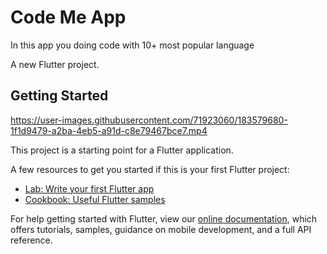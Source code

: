 # Code Me App
In this app you doing code with 10+ most popular language

A new Flutter project.

## Getting Started


https://user-images.githubusercontent.com/71923060/183579680-1f1d9479-a2ba-4eb5-a91d-c8e79467bce7.mp4


This project is a starting point for a Flutter application.

A few resources to get you started if this is your first Flutter project:

- [Lab: Write your first Flutter app](https://flutter.dev/docs/get-started/codelab)
- [Cookbook: Useful Flutter samples](https://flutter.dev/docs/cookbook)

For help getting started with Flutter, view our
[online documentation](https://flutter.dev/docs), which offers tutorials,
samples, guidance on mobile development, and a full API reference.
